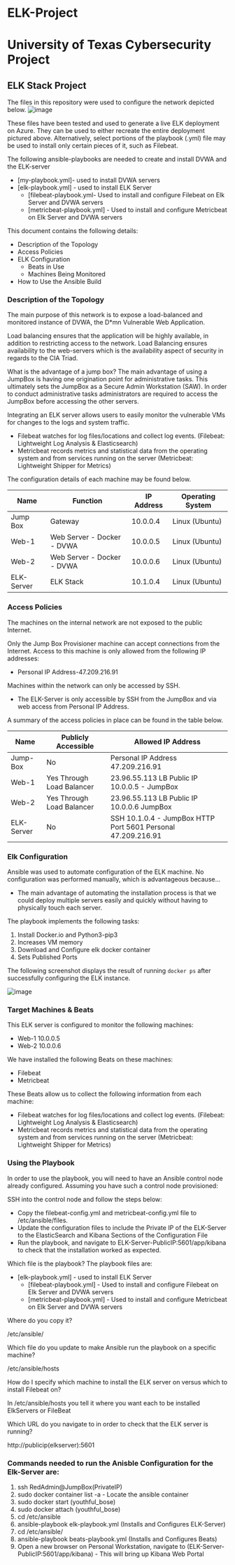# ELK-Project

# University of Texas Cybersecurity Project
## ELK Stack Project

The files in this repository were used to configure the network depicted below.
![image](https://user-images.githubusercontent.com/79611775/121270889-2a8e2c00-c888-11eb-913a-7fa67aecb7fa.png)



These files have been tested and used to generate a live ELK deployment on Azure. They can be used to either recreate the entire deployment pictured above. Alternatively, select portions of the playbook (.yml) file may be used to install only certain pieces of it, such as Filebeat.

  The following ansible-playbooks are needed to create and install DVWA and the ELK-server
  * [my-playbook.yml]- used to install DVWA servers
  * [elk-playbook.yml] - used to install ELK Server
    * [filebeat-playbook.yml- Used to install and configure Filebeat on Elk Server and DVWA servers
    * [metricbeat-playbook.yml] - Used to install and configure Metricbeat on Elk Server and DVWA servers

This document contains the following details:
- Description of the Topology
- Access Policies
- ELK Configuration
  - Beats in Use
  - Machines Being Monitored
- How to Use the Ansible Build


### Description of the Topology

The main purpose of this network is to expose a load-balanced and monitored instance of DVWA, the D*mn Vulnerable Web Application.

Load balancing ensures that the application will be highly available, in addition to restricting access to the network.
Load Balancing ensures availability to the web-servers which is the availability aspect of security in regards to the CIA Triad.

What is the advantage of a jump box?
The main advantage of using a JumpBox is having one origination point for administrative tasks. This ultimately sets the JumpBox as a Secure Admin Workstation (SAW). In order to conduct administrative tasks administrators are required to access the JumpBox before accessing the other servers.

Integrating an ELK server allows users to easily monitor the vulnerable VMs for changes to the logs and system traffic.
* Filebeat watches for log files/locations and collect log events. (Filebeat: Lightweight Log Analysis &amp; Elasticsearch)
* Metricbeat records metrics and statistical data from the operating system and from services running on the server (Metricbeat: Lightweight Shipper for Metrics)

The configuration details of each machine may be found below.

| Name       | Function                   | IP Address | Operating System         |
|------------|----------------------------|------------|--------------------------|
| Jump Box   | Gateway                    | 10.0.0.4   | Linux (Ubuntu) |
| Web-1      | Web Server - Docker - DVWA | 10.0.0.5   | Linux (Ubuntu) |
| Web-2      | Web Server - Docker - DVWA | 10.0.0.6   | Linux (Ubuntu) |
| ELK-Server | ELK Stack                  | 10.1.0.4   | Linux (Ubuntu) |

### Access Policies

The machines on the internal network are not exposed to the public Internet.

Only the Jump Box Provisioner machine can accept connections from the Internet. Access to this machine is only allowed from the following IP addresses:
* Personal IP Address-47.209.216.91

Machines within the network can only be accessed by SSH.
* The ELK-Server is only accessible by SSH from the JumpBox and via web access from Personal IP Address.

A summary of the access policies in place can be found in the table below.

| Name       | Publicly Accessible     | Allowed IP Address                                 |
|------------|-------------------------|----------------------------------------------------|
| Jump-Box   | No                      | Personal IP Address  47.209.216.91                                |
| Web-1      | Yes Through Load Balancer | 23.96.55.113 LB Public IP 10.0.0.5 - JumpBox      |
| Web-2      | Yes Through Load Balancer | 23.96.55.113 LB Public IP 10.0.0.6 JumpBox        |
| ELK-Server | No                      | SSH 10.1.0.4 - JumpBox HTTP Port 5601 Personal 47.209.216.91   |

### Elk Configuration

Ansible was used to automate configuration of the ELK machine. No configuration was performed manually, which is advantageous because...
- The main advantage of automating the installation process is that we could deploy multiple servers easily and quickly without having to
physically touch each server.

The playbook implements the following tasks:
1. Install Docker.io and Python3-pip3
2. Increases VM memory
3. Download and Configure elk docker container
4. Sets Published Ports

The following screenshot displays the result of running `docker ps` after successfully configuring the ELK instance.

![image](https://user-images.githubusercontent.com/79611775/121272145-d769a880-c88a-11eb-8722-b0f2258b533d.png)


### Target Machines & Beats
This ELK server is configured to monitor the following machines:
* Web-1 10.0.0.5
* Web-2 10.0.0.6

We have installed the following Beats on these machines:
* Filebeat
* Metricbeat

These Beats allow us to collect the following information from each machine:
* Filebeat watches for log files/locations and collect log events. (Filebeat: Lightweight Log Analysis &amp; Elasticsearch)
* Metricbeat records metrics and statistical data from the operating system and from services running on the server (Metricbeat: Lightweight Shipper for Metrics)

### Using the Playbook
In order to use the playbook, you will need to have an Ansible control node already configured. Assuming you have such a control node provisioned:

SSH into the control node and follow the steps below:
- Copy the filebeat-config.yml and metricbeat-config.yml file to /etc/ansible/files.
- Update the configuration files to include the Private IP of the ELK-Server to the ElasticSearch and Kibana Sections of the Configuration File
- Run the playbook, and navigate to ELK-Server-PublicIP:5601/app/kibana to check that the installation worked as expected.

Which file is the playbook?
The playbook files are:
* [elk-playbook.yml] - used to install ELK Server
  * [filebeat-playbook.yml] - Used to install and configure Filebeat on Elk Server and DVWA servers
  * [metricbeat-playbook.yml] - Used to install and configure Metricbeat on Elk Server and DVWA servers

Where do you copy it?

/etc/ansible/

Which file do you update to make Ansible run the playbook on a specific machine?

/etc/ansible/hosts

How do I specify which machine to install the ELK server on versus which to install Filebeat on?

In /etc/ansible/hosts you tell it where you want each to be installed ElkServers or FileBeat

Which URL do you navigate to in order to check that the ELK server is running?

http://publicip(elkserver):5601

### Commands needed to run the Anisble Configuration for the Elk-Server are:
1. ssh RedAdmin@JumpBox(PrivateIP)
2. sudo docker container list -a - Locate the ansible container
3. sudo docker start <name of container>(youthful_bose)
4. sudo docker attach <name of container>(youthful_bose)
5. cd /etc/ansible
6. ansible-playbook elk-playbook.yml (Installs and Configures ELK-Server)
7. cd /etc/ansible/
8. ansible-playbook beats-playbook.yml (Installs and Configures Beats)
9. Open a new browser on Personal Workstation, navigate to (ELK-Server-PublicIP:5601/app/kibana) - This will bring up Kibana Web Portal
